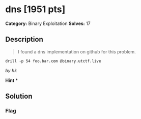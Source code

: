 # dns [1951 pts]

**Category:** Binary Exploitation
**Solves:** 17

## Description
>I found a dns implementation on github for this problem.

`drill -p 54 foo.bar.com @binary.utctf.live`

_by hk_

**Hint**
* 

## Solution

### Flag

